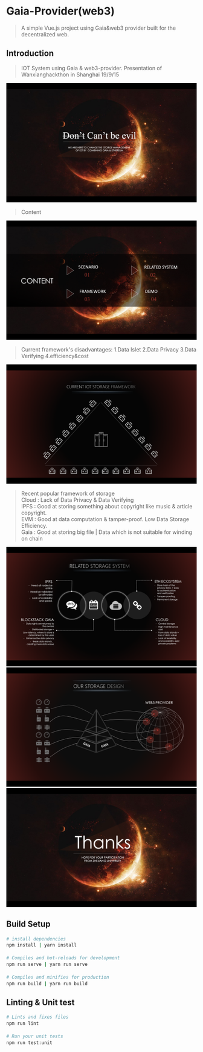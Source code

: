 # Gaia-Provider(web3) 

> A simple Vue.js project using Gaia&web3 provider built for the decentralized web.

## Introduction

> IOT System using Gaia & web3-provider. Presentation of Wanxianghackthon in Shanghai 19/9/15

![1](./public/1.png)

> Content

![2](./public/2.png)

> Current framework's disadvantages: 
> 1.Data Islet 2.Data Privacy 3.Data Verifying 4.efficiency&cost 

![3](./public/3.png)

> Recent popular framework of storage  
> Cloud : Lack of Data Privacy & Data Verifying   
> IPFS : Good at storing something about copyright like music & article copyright.   
> EVM : Good at data computation & tamper-proof. Low Data Storage Efficiency.  
> Gaia : Good at storing big file | Data which is not suitable for winding on chain  

![4](./public/4.png)
![5](./public/5.png)
![6](./public/6.png)

## Build Setup

``` bash
# install dependencies
npm install | yarn install

# Compiles and hot-reloads for development
npm run serve | yarn run serve

# Compiles and minifies for production
npm run build | yarn run build
```
## Linting & Unit test

``` bash
# Lints and fixes files
npm run lint

# Run your unit tests
npm run test:unit
```

